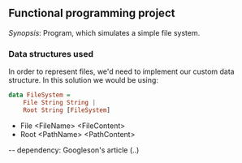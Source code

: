 ## Functional programming project
*Synopsis*: Program, which simulates a simple file system.

### Data structures used
In order to represent files, we'd need to implement our custom data structure. In this solution we would be using:
 ```haskell 
 data FileSystem =
     File String String |
     Root String [FileSystem]
```
* File <FileName\> <FileContent\>
* Root <PathName\> <PathContent\>




-- dependency: Googleson's article (..)